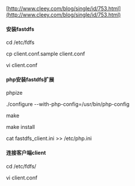 [http://www.cleey.com/blog/single/id/753.html](http://www.cleey.com/blog/single/id/753.html)

#### 安装fastdfs

cd /etc/fdfs

cp client.conf.sample client.conf

vi client.conf

#### php安装fastdfs扩展

phpize

./configure --with-php-config=/usr/bin/php-config

make

make install

cat fastdfs\_client.ini &gt;&gt; /etc/php.ini

#### 连接客户端client

cd /etc/fdfs/

vi client.conf

